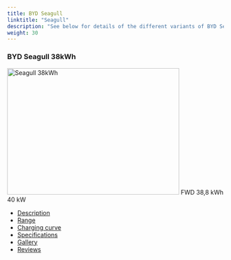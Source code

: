 ```yaml
---
title: BYD Seagull
linktitle: "Seagull"
description: "See below for details of the different variants of BYD Seagull"
weight: 30
---
```

<!-- markdownlint-disable MD033 -->
<!-- markdownlint-disable MD010 -->
<div class="container p-3 mb-4 bg-body-tertiary rounded border">
<h3>BYD Seagull 38kWh</h3>
	<div class="row">
		<div class="col col-12 col-md-6">
			<a href="seagull_38kwh/"><img src="https://media.evkx.net/multimedia/models/byd/seagull/seagull_38kwh/main_1_xst.jpg" class="img-fluid" width="400px" height="294px" alt="Seagull 38kWh" ></a>
<i class="bi bi-record2-fill"></i> FWD <i class="bi bi-battery-full"></i> 38,8 kWh <i class="bi bi-ev-station"></i> 40 kW 
		</div>
		<div class="col col-12 col-md-6">
			<ul class="list-group list-group-flush">
				<li class="list-group-item list-group-item-action"><a href="seagull_38kwh/" class="text-decoration-none text-black"><i class="bi-car-front"></i> Description</a></li>
				<li class="list-group-item list-group-item-action"><a href="seagull_38kwh/rangeandconsumption/" class="text-decoration-none text-black" ><i class="bi-file-earmark-bar-graph"></i> Range</a></li>
				<li class="list-group-item list-group-item-action"><a href="seagull_38kwh/chargingcurve/" class="text-decoration-none text-black" ><i class="bi-battery-charging"></i> Charging curve</a></li>
				<li class="list-group-item list-group-item-action"><a href="seagull_38kwh/specifications/" class="text-decoration-none text-black" ><i class="bi-layout-text-sidebar-reverse"></i> Specifications</a></li>
				<li class="list-group-item list-group-item-action"><a href="seagull_38kwh/gallery/" class="text-decoration-none text-black" ><i class="bi-images"></i> Gallery</a></li>
				<li class="list-group-item list-group-item-action"><a href="seagull_38kwh/reviews/" class="text-decoration-none text-black" ><i class="bi-person-video2"></i> Reviews</a></li>
			</ul>
		</div>
	</div>
</div>
